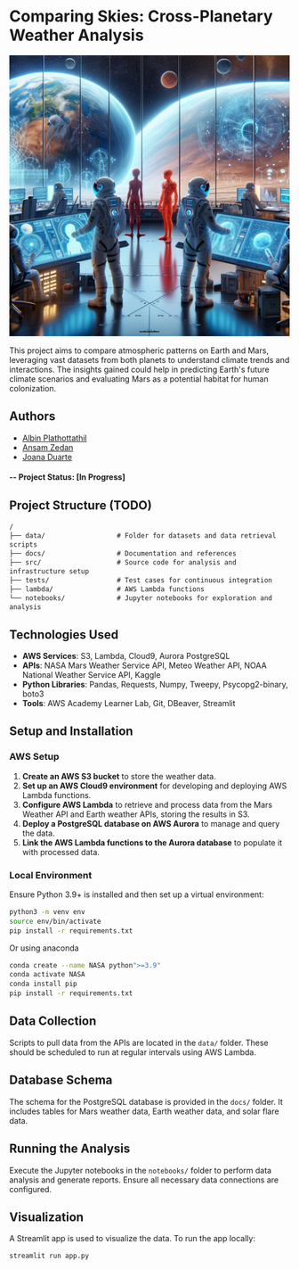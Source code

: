 # Comparing Skies: Cross-Planetary Weather Analysis

![alternative text](img/human_martian.png)

This project aims to compare atmospheric patterns on Earth and Mars, leveraging vast datasets from both planets to understand climate trends and interactions. The insights gained could help in predicting Earth's future climate scenarios and evaluating Mars as a potential habitat for human colonization.

## Authors
 - [Albin Plathottathil](https://github.com/albinpla)
 - [Ansam Zedan](https://github.com/ansamz)
 - [Joana Duarte](https://github.com/JDFDuarte)


#### -- Project Status: [In Progress]

## Project Structure (TODO)

```plaintext
/
├── data/                  # Folder for datasets and data retrieval scripts
├── docs/                  # Documentation and references
├── src/                   # Source code for analysis and infrastructure setup
├── tests/                 # Test cases for continuous integration
├── lambda/                # AWS Lambda functions
└── notebooks/             # Jupyter notebooks for exploration and analysis
```

## Technologies Used
- **AWS Services**: S3, Lambda, Cloud9, Aurora PostgreSQL
- **APIs**: NASA Mars Weather Service API, Meteo Weather API, NOAA National Weather Service API, Kaggle
- **Python Libraries**: Pandas, Requests, Numpy, Tweepy, Psycopg2-binary, boto3
- **Tools**: AWS Academy Learner Lab, Git, DBeaver, Streamlit

## Setup and Installation

### AWS Setup
1. **Create an AWS S3 bucket** to store the weather data.
2. **Set up an AWS Cloud9 environment** for developing and deploying AWS Lambda functions.
3. **Configure AWS Lambda** to retrieve and process data from the Mars Weather API and Earth weather APIs, storing the results in S3.
4. **Deploy a PostgreSQL database on AWS Aurora** to manage and query the data.
5. **Link the AWS Lambda functions to the Aurora database** to populate it with processed data.

### Local Environment
Ensure Python 3.9+ is installed and then set up a virtual environment:
```bash
python3 -m venv env
source env/bin/activate
pip install -r requirements.txt
```

Or using anaconda
```bash
conda create --name NASA python">=3.9"
conda activate NASA
conda install pip
pip install -r requirements.txt
```

## Data Collection
Scripts to pull data from the APIs are located in the `data/` folder. These should be scheduled to run at regular intervals using AWS Lambda.

## Database Schema
The schema for the PostgreSQL database is provided in the `docs/` folder. It includes tables for Mars weather data, Earth weather data, and solar flare data.

## Running the Analysis
Execute the Jupyter notebooks in the `notebooks/` folder to perform data analysis and generate reports. Ensure all necessary data connections are configured.

## Visualization
A Streamlit app is used to visualize the data. To run the app locally:
```bash
streamlit run app.py
```
